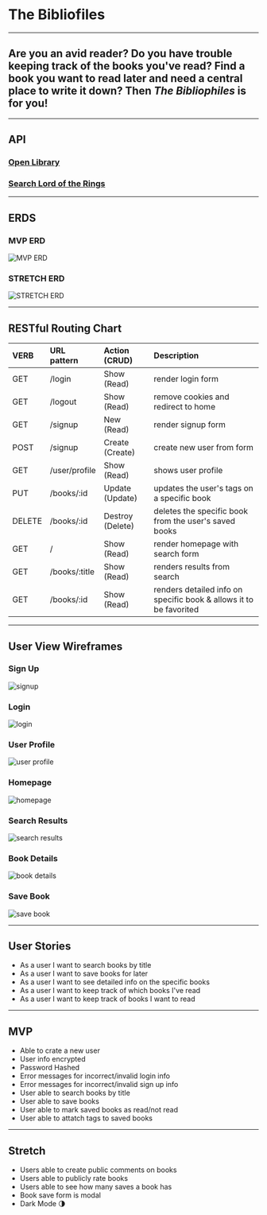 # The Bibliofiles
---

## Are you an avid reader? Do you have trouble keeping track of the books you've read? Find a book you want to read later and need a central place to write it down? Then *The Bibliophiles* is for you!

---

## API
### [Open Library](https://openlibrary.org/developers/api)


### [Search Lord of the Rings](http://openlibrary.org/search.json?title=the+lord+of+the+rings)

---

## ERDS

### MVP ERD
![MVP ERD](./images/MVP-ERD.png)

### STRETCH ERD
![STRETCH ERD](./images/STRETCH-ERD.png)

---

## RESTful Routing Chart

| VERB | URL pattern | Action \(CRUD\) | Description |
| :--- | :--- | :--- | :--- |
| GET | /login | Show \(Read\) | render login form |
| GET | /logout | Show \(Read\) | remove cookies and redirect to home |
| GET | /signup | New \(Read\) | render signup form |
| POST | /signup |Create \(Create\) | create new user from form |
| GET | /user/profile | Show \(Read\) | shows user profile |
| PUT | /books/:id | Update \(Update\) | updates the user's tags on a specific book |
| DELETE | /books/:id | Destroy \(Delete\) | deletes the specific book from the user's saved books |
| GET | / | Show \(Read\) | render homepage with search form|
| GET | /books/:title | Show \(Read\) | renders results from search |
| GET | /books/:id | Show \(Read\) | renders detailed info on specific book & allows it to be favorited|

---

## User View Wireframes

### Sign Up
![signup](./images/Sign-Up%401x.png)

### Login
![login](./images/Login%401x.png)

### User Profile
![user profile](./images/User-Profile%401x.png)

### Homepage
![homepage](./images/Homepage%401x.png)

### Search Results
![search results](./images/Search%20Results%401x.png)

### Book Details
![book details](./images/Book%20Details%401x.png)

### Save Book
![save book](./images/Save%20Book%20Modal%401x.png)

---

## User Stories
- As a user I want to search books by title
- As a user I want to save books for later
- As a user I want to see detailed info on the specific books
- As a user I want to keep track of which books I've read
- As a user I want to keep track of books I want to read

---

## MVP
- Able to crate a new user
- User info encrypted
- Password Hashed
- Error messages for incorrect/invalid login info
- Error messages for incorrect/invalid sign up info
- User able to search books by title
- User able to save books
- User able to mark saved books as read/not read
- User able to attatch tags to saved books

---

## Stretch
- Users able to create public comments on books
- Users able to publicly rate books
- Users able to see how many saves a book has
- Book save form is modal
- Dark Mode 🌗
